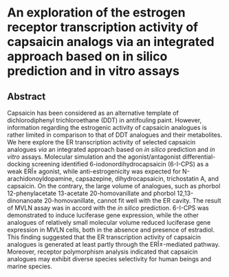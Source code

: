 # An exploration of the estrogen receptor transcription activity of capsaicin analogs via an integrated approach based on in silico prediction and in vitro assays

## Abstract

Capsaicin has been considered as an alternative template of dichlorodiphenyl trichloroethane (DDT) in antifouling paint. However, information regarding the estrogenic activity of capsaicin analogues is rather limited in comparison to that of DDT analogues and their metabolites. We here explore the ER transcription activity of selected capsaicin analogues _via_ an integrated approach based on _in silico_ prediction and _in vitro_ assays. Molecular simulation and the agonist/antagonist differential-docking screening identified 6-iodonordihydrocapsaicin (6-I-CPS) as a weak ERÎ± agonist, while anti-estrogenicity was expected for N-arachidonoyldopamine, capsazepine, dihydrocapsaicin, trichostatin A, and capsaicin. On the contrary, the large volume of analogues, such as phorbol 12-phenylacetate 13-acetate 20-homovanillate and phorbol 12,13-dinonanoate 20-homovanillate, cannot fit well with the ER cavity. The result of MVLN assay was in accord with the _in silico_ prediction. 6-I-CPS was demonstrated to induce luciferase gene expression, while the other analogues of relatively small molecular volume reduced luciferase gene expression in MVLN cells, both in the absence and presence of estradiol. This finding suggested that the ER transcription activity of capsaicin analogues is generated at least partly through the ERÎ±-mediated pathway. Moreover, receptor polymorphism analysis indicated that capsaicin analogues may exhibit diverse species selectivity for human beings and marine species.